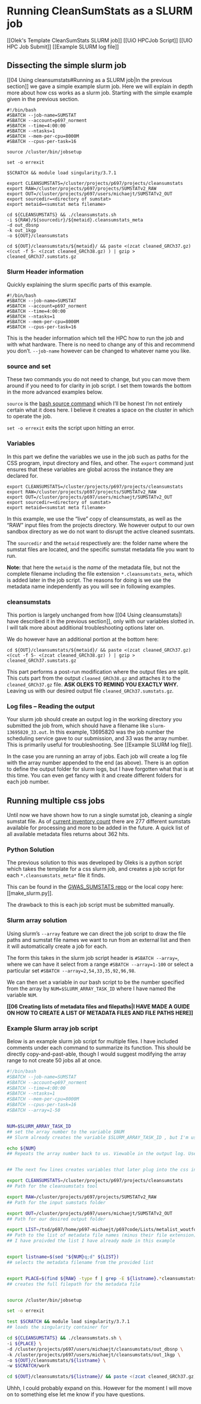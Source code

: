 # Running CleanSumStats as a SLURM job

[[Olek's Template CleanSumStats SLURM job]]
[[UiO HPCJob Script]]
[[UIO HPC Job Submit]]
[[Example SLURM log file]]

## Dissecting the simple slurm job
[[04 Using cleansumstats#Running as a SLURM job|In the previous section]] we gave a simple example slurm job.
Here we will explain in depth more about how css works as a slurm job.
Starting with the simple example given in the previous section.

``` shell
#!/bin/bash
#SBATCH --job-name=SUMSTAT
#SBATCH --account=p697_norment
#SBATCH --time=4:00:00
#SBATCH --ntasks=1
#SBATCH --mem-per-cpu=8000M
#SBATCH --cpus-per-task=16

source /cluster/bin/jobsetup

set -o errexit

$SCRATCH && module load singularity/3.7.1

export CLEANSUMSTATS=/cluster/projects/p697/projects/cleansumstats
export RAW=/cluster/projects/p697/projects/SUMSTATv2_RAW
export OUT=/cluster/projects/p697/users/michaejt/SUMSTATv2_OUT
export sourcedir=<directory of sumstat>
export metaid=<sumstat meta filename>

cd ${CLEANSUMSTATS} && ./cleansumstats.sh 
-i ${RAW}/${sourcedir}/${metaid}.cleansumstats_meta 
-d out_dbsnp 
-k out_1kgp 
-o ${OUT}/cleansumstats

cd ${OUT}/cleansumstats/${metaid}/ && paste <(zcat cleaned_GRCh37.gz) <(cut -f 5- <(zcat cleaned_GRCh38.gz) ) | gzip > cleaned_GRCh37.sumstats.gz
```

### Slurm Header information
Quickly explaining the slurm specific parts of this example.
```
#!/bin/bash
#SBATCH --job-name=SUMSTAT
#SBATCH --account=p697_norment
#SBATCH --time=4:00:00
#SBATCH --ntasks=1
#SBATCH --mem-per-cpu=8000M
#SBATCH --cpus-per-task=16
```
This is the header information which tell the HPC how to run the job and with what hardware. There is no need to change any of this and recommend you don’t. `--job-name` however can be changed to whatever name you like.

### source and set 
These two commands you do not need to change, but you can move them around if you need to for clarity in job script. I set them towards the bottom in the more advanced examples below.

`source` is the [bash source command](https://linuxize.com/post/bash-source-command/) which I’ll be honest I’m not entirely certain what it does here. I believe it creates a space on the cluster in which to operate the job.

`set -o errexit` exits the script upon hitting an error.

### Variables
In this part we define the variables we use in the job such as paths for the CSS program, input directory and files, and other.
The `export` command just ensures that these variables are global across the instance they are declared for.

```shell
export CLEANSUMSTATS=/cluster/projects/p697/projects/cleansumstats
export RAW=/cluster/projects/p697/projects/SUMSTATv2_RAW
export OUT=/cluster/projects/p697/users/michaejt/SUMSTATv2_OUT
export sourcedir=<directory of sumstat>
export metaid=<sumstat meta filename>
```
In this example, we use the “live” copy of cleansumstats, as well as the “RAW” input files from the projects directory. We however output to our own sandbox directory as we do not want to disrupt the active cleaned susmtats.

The `sourcedir` and the `metaid` respectively are: the folder name where the sumstat files are located, and the specific sumstat metadata file you want to run.

**Note:** that here the `metaid` is the *name* of the metadata file, but not the complete filename including the file extension `*.cleansumstats_meta`, which is added later in the job script. The reasons for doing is we use the metadata name independently as you will see in following examples.


### cleansumstats
This portion is largely unchanged from how [[04 Using cleansumstats|I have described it in the previous section]], only with our variables slotted in. I will talk more about additional troubleshooting options later on.

We do however have an additional portion at the bottom here:
``` shell
cd ${OUT}/cleansumstats/${metaid}/ && paste <(zcat cleaned_GRCh37.gz) <(cut -f 5- <(zcat cleaned_GRCh38.gz) ) | gzip > cleaned_GRCh37.sumstats.gz
```
This part performs a post-run modification where the output files are split. This cuts part from the output `cleaned_GRCh38.gz` and attaches it to the `cleaned_GRCh37.gz` file. **ASK OLEKS TO REMIND YOU EXACTLY WHY.** Leaving us with our desired output file `cleaned_GRCh37.sumstats.gz`.

### Log files – Reading the output
Your slurm job should create an output log in the working directory you submitted the job from, which should have a filename like `slurm-13695820_33.out`. In this example, 13695820 was the job number the scheduling service gave to our submission, and 33 was the array number. This is primarily useful for troubleshooting. See [[Example SLURM log file]].

In the case you are running an array of jobs. Each job will create a log file with the array number appended to the end (as above). There is an option to define the output folder for slurm logs, but I have forgotten what that is at this time. You can even get fancy with it and create different folders for each job number.

## Running multiple css jobs
Until now we have shown how to run a single sumstat job, cleaning a *single* sumstat file. As of [current inventory count](https://docs.google.com/spreadsheets/d/19cURugXQQyLgfLU-gwCReuWK99DcpODOpSyDkaR-bow/edit#gid=1515118726) there are 277 different sumstats available for processing and more to be added in the future. A quick list of all available metadata files returns about 362 hits.

### Python Solution
The previous solution to this was developed by Oleks is a python script which takes the template for a css slurm job, and creates a job script for each `*.cleansumstats_meta*` file it finds.

This can be found in the [GWAS_SUMSTATS repo](https://github.com/precimed/GWAS_SUMSTAT/blob/master/make_slurm.py) or the local copy here: [[make_slurm.py]].

The drawback to this is each job script must be submitted manually.

### Slurm array solution
Using slurm’s `--array` feature we can direct the job script to draw the file paths and sumstat file names we want to run from an external list and then it will automatically create a job for each.

The form this takes in the slurm job script header is `#SBATCH --array=`,
where we can have it select from a range `#SBATCH --array=1-100` or select a particular set `#SBATCH --array=2,54,33,35,92,96,98`.

We can then set a variable in our bash script to be the number specified from the array by `NUM=$SLURM_ARRAY_TASK_ID` where I have named the variable `NUM`.

**[[06 Creating lists of metadata files and filepaths|I HAVE MADE A GUIDE ON HOW TO CREATE A LIST OF METADATA FILES AND FILE PATHS HERE]]**

### Example Slurm array job script
Below is an example slurm job script for multiple files.
I have included comments under each command to summarize its function.
This should be directly copy-and-past-able, though I would suggest modifying the array range to not create 50 jobs all at once.

``` bash 
#!/bin/bash
#SBATCH --job-name=SUMSTAT
#SBATCH --account=p697_norment
#SBATCH --time=4:00:00
#SBATCH --ntasks=1
#SBATCH --mem-per-cpu=8000M
#SBATCH --cpus-per-task=16
#SBATCH --array=1-50


NUM=$SLURM_ARRAY_TASK_ID 
## set the array number to the variable $NUM
## Slurm already creates the variable $SLURM_ARRAY_TASK_ID , but I'm using $NUM instead for ease

echo ${NUM}  
## Repeats the array number back to us. Viewable in the output log. Useful for troubleshooting


## The next few lines creates variables that later plug into the css input options. Easier to modify them here, or even save multipl options and just comment out (anything behind ## on a single line) whatever you are not using at a given time

export CLEANSUMSTATS=/cluster/projects/p697/projects/cleansumstats 
## Path for the cleansumstats tool 

export RAW=/cluster/projects/p697/projects/SUMSTATv2_RAW
## Path for the input sumstats folder

export OUT=/cluster/projects/p697/users/michaejt/SUMSTATv2_OUT
## Path for our desired output folder

export LIST=/tsd/p697/home/p697-michaejt/p697code/Lists/metalist_woutfolders2.txt
## Path to the list of metadata file names (minus their file extension)
## I have proivded the list I have already made in this example


export listname=$(sed "${NUM}q;d" ${LIST})
## selects the metadata filename from the provided list


export PLACE=$(find ${RAW} -type f | grep -E ${listname}.*cleansumstats_meta)
## creates the full filepath for the metadata file


source /cluster/bin/jobsetup

set -o errexit

test $SCRATCH && module load singularity/3.7.1 
## loads the singularity container for 

cd ${CLEANSUMSTATS} && ./cleansumstats.sh \
-i ${PLACE} \
-d /cluster/projects/p697/users/michaejt/cleansumstats/out_dbsnp \
-k /cluster/projects/p697/users/michaejt/cleansumstats/out_1kgp \
-o ${OUT}/cleansumstats/${listname} \
-w $SCRATCH/work

cd ${OUT}/cleansumstats/${listname}/ && paste <(zcat cleaned_GRCh37.gz) <(cut -f 5- <(zcat cleaned_GRCh38.gz) ) | gzip > cleaned_GRCh37.sumstats.gz
```

Uhhh, I could probably expand on this. However for the moment I will move on to something else let me know if you have questions.